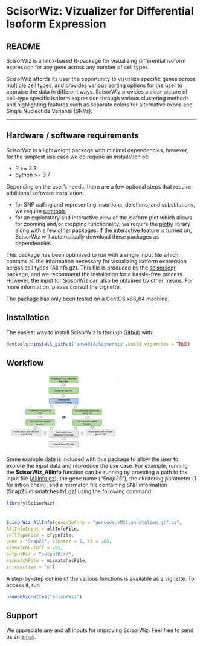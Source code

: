 ScisorWiz: Vizualizer for Differential Isoform Expression
================

## README

ScisorWiz is a linux-based R-package for visualizing differential
isoform expression for any gene across any number of cell types.

ScisorWiz affords its user the opportunity to visualize specific genes
across multiple cell types, and provides various sorting options for the
user to appraise the data in different ways. ScisorWiz provides a clear
picture of cell-type specific isoform expression through various
clustering methods and highlighting features such as separate colors for
alternative exons and Single Nucleotide Variants (SNVs).

------------------------------------------------------------------------

## Hardware / software requirements

ScisorWiz is a lightweight package with minimal dependencies, however,
for the simplest use case we do require an installation of:

-   R >= 3.5
-   python >= 3.7

Depending on the user’s needs, there are a few optional steps that
require additional software installation:

-   for SNP calling and representing insertions, deletions, and
    substitutions, we require
    [samtools](https://github.com/samtools/samtools)
-   for an exploratory and interactive view of the isoform plot which
    allows for zooming and/or cropping functionality, we require the
    [plotly](https://plotly.com/r/) library along with a few other
    packages. If the interactive feature is turned on, ScisorWiz will
    automatically download these packages as dependencies.

This package has been optimized to run with a single input file which
contains all the information necessary for visualizing isoform
expression across cell types (AllInfo.gz). This file is produced by the
[scisorseqr](https://github.com/noush-joglekar/scisorseqr/) package, and
we recommend the installation for a hassle-free process. However, the
input for ScisorWiz can also be obtained by other means. For more
information, please consult the vignette.

The package has only been tested on a CentOS x86_64 machine.

## Installation

The easiest way to install ScisorWiz is through
[Github](https://github.com) with:

``` r
devtools::install_github('ans4013/ScisorWiz',build_vignettes = TRUE)
```

## Workflow

<img src="man/figures/ScisorWiz_Workflow.png" width="60%" />

Some example data is included with this package to allow the user to
explore the input data and reproduce the use case. For example, running
the **ScisorWiz_AllInfo** function can be running by providing a path to
the input file ([AllInfo.gz](inst/extdata/userInput/AllInfo.gz)), the
gene name (“*Snap25*”), the clustering parameter (1 for intron chain),
and a mismatch file containing SNP information
(Snap25.mismatches.txt.gz) using the following command:

``` r
library(ScisorWiz)


ScisorWiz_AllInfo(gencodeAnno = "gencode.vM21.annotation.gtf.gz", 
AllInfoInput = allInfoFile,
cellTypeFile = cTypeFile, 
gene = "Snap25", cluster = 1, ci = .05,
mismatchCutoff = .05,
outputDir = "outputDir/",
mismatchFile = mismatchesFile,
interactive = "n")
```

A step-by-step outline of the various functions is available as a
vignette. To access it, run

``` r
browseVignettes("ScisorWiz")
```

## Support

We appreciate any and all inputs for improving ScisorWiz. Feel free to
send us an [email](mailto:ans4013@med.cornell.edu).
